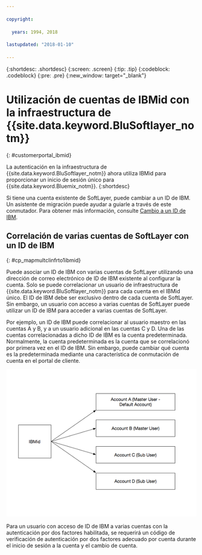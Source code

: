 ```yaml
---

copyright:

  years: 1994, 2018

lastupdated: "2018-01-10"

---
```


{:shortdesc: .shortdesc}
{:screen: .screen}
{:tip: .tip}
{:codeblock: .codeblock}
{:pre: .pre}
{:new_window: target="_blank"}

# Utilización de cuentas de IBMid con la infraestructura de {{site.data.keyword.BluSoftlayer_notm}}
{: #customerportal_ibmid}

La autenticación en la infraestructura de {{site.data.keyword.BluSoftlayer_notm}} ahora utiliza IBMid para proporcionar un inicio de sesión único para {{site.data.keyword.Bluemix_notm}}.
{:shortdesc}

Si tiene una cuenta existente de SoftLayer, puede cambiar a un ID de IBM. Un asistente de migración puede ayudar a guiarle a través de este conmutador. Para obtener más información, consulte [Cambio a un ID de IBM](/docs/account/softlayerlink.html#switching-to-ibmid).

## Correlación de varias cuentas de SoftLayer con un ID de IBM
{: #cp_mapmultclinfrto1ibmid}

Puede asociar un ID de IBM con varias cuentas de SoftLayer utilizando una dirección de correo electrónico de ID de IBM existente al configurar la cuenta. Solo se puede correlacionar un usuario de infraestructura de {{site.data.keyword.BluSoftlayer_notm}} para cada cuenta en el IBMid único. El ID de IBM debe ser exclusivo dentro de cada cuenta de SoftLayer. Sin embargo, un usuario con acceso a varias cuentas de SoftLayer puede utilizar un ID de IBM para acceder a varias cuentas de SoftLayer.

Por ejemplo, un ID de IBM puede correlacionar al usuario maestro en las cuentas A y B, y a un usuario adicional en las cuentas C y D. Una de las cuentas correlacionadas a dicho ID de IBM es la cuenta predeterminada. Normalmente, la cuenta predeterminada es la cuenta que se correlacionó por primera vez en el ID de IBM. Sin embargo, puede cambiar qué cuenta es la predeterminada mediante una característica de conmutación de cuenta en el portal de cliente.

![Varias cuentas de SoftLayer para un IBMid](images/ibmid-image.png)

Para un usuario con acceso de ID de IBM a varias cuentas con la autenticación por dos factores habilitada, se requerirá un código de verificación de autenticación por dos factores adecuado por cuenta durante el inicio de sesión a la cuenta y el cambio de cuenta.
